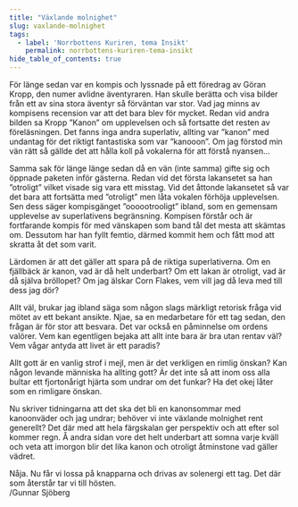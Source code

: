 ```yaml
---
title: "Växlande molnighet"
slug: vaxlande-molnighet
tags:
  - label: 'Norrbottens Kuriren, tema Insikt'
    permalink: norrbottens-kuriren-tema-insikt
hide_table_of_contents: true
---
```

För länge sedan var en kompis och lyssnade på ett föredrag av Göran Kropp, den numer avlidne äventyraren. Han skulle berätta och visa bilder från ett av sina stora äventyr så förväntan var stor. Vad jag minns av kompisens recension var att det bara blev för mycket. Redan vid andra bilden sa Kropp ”Kanon” om upplevelsen och så fortsatte det resten av föreläsningen. Det fanns inga andra superlativ, allting var ”kanon” med undantag för det riktigt fantastiska som var ”kanooon”. Om jag förstod min vän rätt så gällde det att hålla koll på vokalerna för att förstå nyansen…

<!--truncate-->

Samma sak för länge länge sedan då en vän (inte samma) gifte sig och öppnade paketen inför gästerna. Redan vid det första lakansetet sa han ”otroligt” vilket visade sig vara ett misstag. Vid det åttonde lakansetet så var det bara att fortsätta med ”otroligt” men låta vokalen förhöja upplevelsen. Sen dess säger kompisgänget ”oooootrooligt” ibland, som en gemensam upplevelse av superlativens begränsning. Kompisen förstår och är fortfarande kompis för med vänskapen som band tål det mesta att skämtas om. Dessutom har han fyllt femtio, därmed kommit hem och fått mod att skratta åt det som varit.

Lärdomen är att det gäller att spara på de riktiga superlativerna. Om en fjällbäck är kanon, vad är då helt underbart? Om ett lakan är otroligt, vad är då själva bröllopet? Om jag älskar Corn Flakes, vem vill jag då leva med till dess jag dör? 

Allt väl, brukar jag ibland säga som någon slags märkligt retorisk fråga vid mötet av ett bekant ansikte. Njae, sa en medarbetare för ett tag sedan, den frågan är för stor att besvara. Det var också en påminnelse om ordens valörer. Vem kan egentligen bejaka att allt inte bara är bra utan rentav väl? Vem vågar antyda att livet är ett paradis?

Allt gott är en vanlig strof i mejl, men är det verkligen en rimlig önskan? Kan någon levande människa ha allting gott? Är det inte så att inom oss alla bultar ett fjortonårigt hjärta som undrar om det funkar? Ha det okej låter som en rimligare önskan. 

Nu skriver tidningarna att det ska det bli en kanonsommar med kanoonväder och jag undrar; behöver vi inte växlande molnighet rent generellt? Det där med att hela färgskalan ger perspektiv och att efter sol kommer regn. Å andra sidan vore det helt underbart att somna varje kväll och veta att imorgon blir det lika kanon och otroligt åtminstone vad gäller vädret. 

Nåja. Nu får vi lossa på knapparna och drivas av solenergi ett tag. Det där som återstår tar vi till hösten.  
/Gunnar Sjöberg
